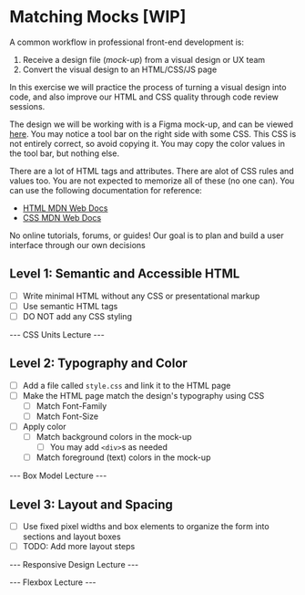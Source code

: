 # Matching Mocks [WIP]

A common workflow in professional front-end development is:
1. Receive a design file (*mock-up*) from a visual design or UX team
2. Convert the visual design to an HTML/CSS/JS page

In this exercise we will practice the process of turning a visual design into code, and also improve our HTML and CSS quality through code review sessions.

The design we will be working with is a Figma mock-up, and can be viewed [here](https://www.figma.com/file/DTHZxrnPpAQhYgH1XFQiBi/Untitled?node-id=0%3A1). You may notice a tool bar on the right side with some CSS.
This CSS is not entirely correct, so avoid copying it. You may copy the  color values in the tool bar, but nothing else.

There are a lot of HTML tags and attributes. There are alot of CSS rules and values too. You are not expected to memorize all of these (no one can). You can use the following documentation for reference:
- [HTML MDN Web Docs](https://developer.mozilla.org/en-US/docs/Web/HTML)
- [CSS MDN Web Docs](https://developer.mozilla.org/en-US/docs/Web/CSS)

No online tutorials, forums, or guides! 
Our goal is to plan and build a user interface through our own decisions

## Level 1: Semantic and Accessible HTML
- [ ] Write minimal HTML without any CSS or presentational markup
- [ ] Use semantic HTML tags
- [ ] DO NOT add any CSS styling

--- CSS Units Lecture ---

## Level 2: Typography and Color
- [ ] Add a file called `style.css` and link it to the HTML page
- [ ] Make the HTML page match the design's typography using CSS
  - [ ] Match Font-Family
  - [ ] Match Font-Size
- [ ] Apply color
  - [ ] Match background colors in the mock-up
    - [ ] You may add `<div>`s as needed
  - [ ] Match foreground (text) colors in the mock-up

--- Box Model Lecture ---

## Level 3: Layout and Spacing
- [ ] Use fixed pixel widths and box elements to organize the form into sections and layout boxes
- [ ] TODO: Add more layout steps

--- Responsive Design Lecture ---

--- Flexbox Lecture ---
